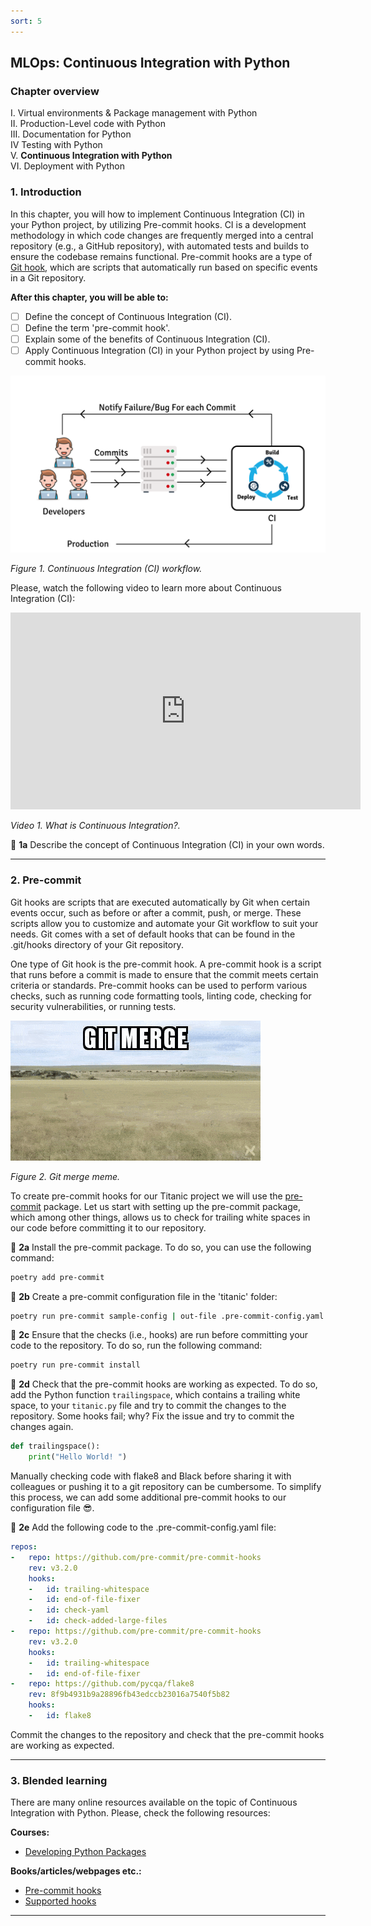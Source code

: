 ```yaml
---
sort: 5
---
```


## MLOps: Continuous Integration with Python 

### Chapter overview

I. Virtual environments & Package management with Python <br>
II. Production-Level code with Python <br>
III. Documentation for Python <br>
IV Testing with Python <br>
V. __Continuous Integration with Python__ <br> 
VI. Deployment with Python <br>

### 1. Introduction

In this chapter, you will how to implement Continuous Integration (CI) in your Python project, by utilizing Pre-commit hooks. CI is a development methodology in which code changes are frequently merged into a central repository (e.g., a GitHub repository), with automated tests and builds to ensure the codebase remains functional. Pre-commit hooks are a type of [Git hook](https://www.atlassian.com/git/tutorials/git-hooks), which are scripts that automatically run based on specific events in a Git repository.

__After this chapter, you will be able to:__

- [ ] Define the concept of Continuous Integration (CI).
- [ ] Define the term 'pre-commit hook'. 
- [ ] Explain some of the benefits of Continuous Integration (CI).
- [ ] Apply Continuous Integration (CI) in your Python project by using Pre-commit hooks.
<img src="./images/ContinuousIntegration.png" alt="Continuous Integration with Python" width="600"/>

*Figure 1. Continuous Integration (CI) workflow.*

Please, watch the following video to learn more about Continuous Integration (CI):

<iframe width="560" height="315" src="https://www.youtube-nocookie.com/embed/1er2cjUq1UI" title="YouTube video player" frameborder="0" allow="accelerometer; autoplay; clipboard-write; encrypted-media; gyroscope; picture-in-picture; web-share" allowfullscreen></iframe>

*Video 1. What is Continuous Integration?.*

:pencil: __1a__ Describe the concept of Continuous Integration (CI) in your own words.

***

### 2. Pre-commit

Git hooks are scripts that are executed automatically by Git when certain events occur, such as before or after a commit, push, or merge. These scripts allow you to customize and automate your Git workflow to suit your needs. Git comes with a set of default hooks that can be found in the .git/hooks directory of your Git repository.

One type of Git hook is the pre-commit hook. A pre-commit hook is a script that runs before a commit is made to ensure that the commit meets certain criteria or standards. Pre-commit hooks can be used to perform various checks, such as running code formatting tools, linting code, checking for security vulnerabilities, or running tests.

![Git merge meme](./images/MergeMeme.gif)

*Figure 2. Git merge meme.*

To create pre-commit hooks for our Titanic project we will use the [pre-commit](https://pre-commit.com/) package. Let us start with setting up the pre-commit package, which among other things, allows us to check for trailing white spaces in our code before committing it to our repository.

:pencil: __2a__ Install the pre-commit package. To do so, you can use the following command:

```bash
poetry add pre-commit
```

:pencil: __2b__ Create a pre-commit configuration file in the 'titanic' folder: 

```bash
poetry run pre-commit sample-config | out-file .pre-commit-config.yaml -encoding utf8
```

:pencil: __2c__ Ensure that the checks (i.e., hooks) are run before committing your code to the repository. To do so, run the following command:

```bash
poetry run pre-commit install
```

:pencil: __2d__ Check that the pre-commit hooks are working as expected. To do so, add the Python function ```trailingspace```, which contains a trailing white space, to your ```titanic.py``` file and try to commit the changes to the repository. Some hooks fail; why? Fix the issue and try to commit the changes again. 

```python
def trailingspace():
    print("Hello World! ")
```

Manually checking code with flake8 and Black before sharing it with colleagues or pushing it to a git repository can be cumbersome. To simplify this process, we can add some additional pre-commit hooks to our configuration file :sunglasses:. 

:pencil: __2e__ Add the following code to the .pre-commit-config.yaml file:

```yaml
repos:
-   repo: https://github.com/pre-commit/pre-commit-hooks
    rev: v3.2.0
    hooks:
    -   id: trailing-whitespace
    -   id: end-of-file-fixer
    -   id: check-yaml
    -   id: check-added-large-files
-   repo: https://github.com/pre-commit/pre-commit-hooks
    rev: v3.2.0
    hooks:
    -   id: trailing-whitespace
    -   id: end-of-file-fixer
-   repo: https://github.com/pycqa/flake8
    rev: 8f9b4931b9a28896fb43edccb23016a7540f5b82
    hooks:
    -   id: flake8
```

Commit the changes to the repository and check that the pre-commit hooks are working as expected.

***

### 3. Blended learning

There are many online resources available on the topic of Continuous Integration with Python. Please, check the following resources:

__Courses:__

- [Developing Python Packages](https://app.datacamp.com/learn/courses/developing-python-packages)

__Books/articles/webpages etc.:__

- [Pre-commit hooks](https://python-poetry.org/docs/master/pre-commit-hooks/)
- [Supported hooks](https://pre-commit.com/hooks.html)

***
